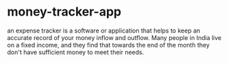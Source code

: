 # money-tracker-app
an expense tracker is a software or application that helps to keep an accurate record of your money inflow and outflow. Many people in India live on a fixed income, and they find that towards the end of the month they don't have sufficient money to meet their needs.
